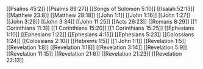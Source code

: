 [[Psalms 45:2]]
[[Psalms 89:27]]
[[Songs of Solomon 5:10]]
[[Isaiah 52:13]]
[[Matthew 23:8]]
[[Matthew 28:18]]
[[John 1:1]]
[[John 1:16]]
[[John 1:27]]
[[John 3:29]]
[[John 3:34]]
[[John 11:25]]
[[Acts 26:23]]
[[Romans 8:29]]
[[1 Corinthians 11:3]]
[[1 Corinthians 15:20]]
[[1 Corinthians 15:25]]
[[Ephesians 1:10]]
[[Ephesians 1:22]]
[[Ephesians 4:15]]
[[Ephesians 5:23]]
[[Colossians 1:24]]
[[Colossians 2:10]]
[[Hebrews 1:5]]
[[1 John 1:1]]
[[Revelation 1:5]]
[[Revelation 1:8]]
[[Revelation 1:18]]
[[Revelation 3:14]]
[[Revelation 5:9]]
[[Revelation 11:15]]
[[Revelation 21:6]]
[[Revelation 21:23]]
[[Revelation 22:13]]
